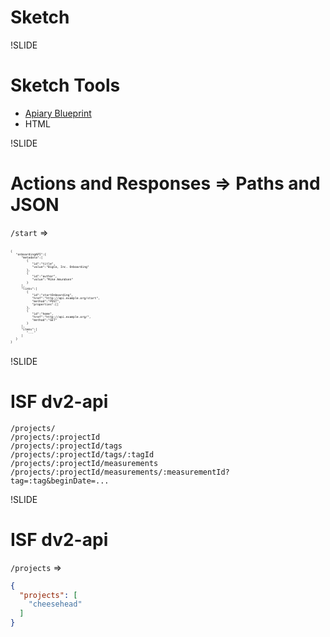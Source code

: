 # Sketch

!SLIDE

# Sketch Tools

- [Apiary Blueprint](https://apiblueprint.org/)
- HTML

!SLIDE

# Actions and Responses => Paths and JSON

`/start` =>

<pre class="code-wrapper" style="font-size: 0.4em;">
<code class="json hls">
{
   "onboardingAPI":{
      "metadata":[
         {
            "id":"title",
            "value":"BigCo, Inc. Onboarding"
         },
         {
            "id":"author",
            "value":"Mike Amundsen"
         }
      ],
      "links":[
         {
            "id":"startOnboarding",
            "href":"http://api.example.org/start",
            "method":"POST",
            "properties":[]
         },
         {
            "id":"home",
            "href":"http://api.example.org/",
            "method":"GET"
         }
      ],
      "items":[
         "..."
      ]
   }
}
</code>
</pre>

!SLIDE

# ISF dv2-api

```plaintext
/projects/
/projects/:projectId
/projects/:projectId/tags
/projects/:projectId/tags/:tagId
/projects/:projectId/measurements
/projects/:projectId/measurements/:measurementId?tag=:tag&beginDate=...
```

!SLIDE

# ISF dv2-api

`/projects` =>

```json
{
  "projects": [
    "cheesehead"
  ]
}
```



